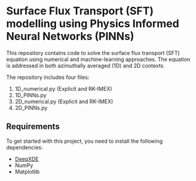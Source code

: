 # Surface Flux Transport (SFT) modelling using Physics Informed Neural Networks (PINNs)

This repository contains code to solve the surface flux transport (SFT) equation using numerical and machine-learning approaches.
The equation is addressed in both azimuthally averaged (1D) and 2D contexts.

The repository includes four files:

1. 1D_numerical.py  (Explicit and RK-IMEX)
2. 1D_PINNs.py
3. 2D_numerical.py  (Explicit and RK-IMEX)
4. 2D_PINNs.py

## Requirements

To get started with this project, you need to install the following dependencies:

- [DeepXDE](https://deepxde.readthedocs.io/en/latest/user/installation.html)
- NumPy
- Matplotlib




